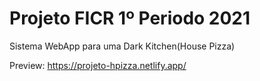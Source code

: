 <h1>Projeto FICR 1º Periodo 2021</h1>
<p>Sistema WebApp para uma Dark Kitchen(House Pizza)</p>
<p>Preview: <a href="https://projeto-hpizza.netlify.app/">https://projeto-hpizza.netlify.app/</a></p>
